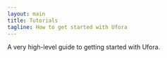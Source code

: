 ```yaml
---
layout: main
title: Tutorials
tagline: How to get started with Ufora
---
```


A very high-level guide to getting started with Ufora.

